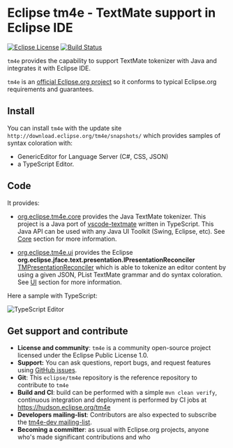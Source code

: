 # Eclipse tm4e - TextMate support in Eclipse IDE

[![Eclipse License](http://img.shields.io/badge/license-Eclipse-brightgreen.svg)](https://github.com/eclipse/tm4e/blob/master/LICENSE)
[![Build Status](https://secure.travis-ci.org/eclipse/tm4e.png)](http://travis-ci.org/eclipse/tm4e)

`tm4e` provides the capability to support TextMate tokenizer with Java and integrates it with Eclipse IDE.

`tm4e` is an [official Eclipse.org project](https://projects.eclipse.org/projects/technology.tm4e) so it conforms to typical Eclipse.org requirements and guarantees.

## Install

You can install `tm4e` with the update site `http://download.eclipse.org/tm4e/snapshots/` which provides samples of syntax coloration with:

 * GenericEditor for Language Server (C#, CSS, JSON)
 * a TypeScript Editor.

## Code

It provides:

 * [org.eclipse.tm4e.core](https://github.com/eclipse/tm4e/tree/master/org.eclipse.tm4e.core) provides the Java TextMate tokenizer. This project is a Java port of [vscode-textmate](https://github.com/Microsoft/vscode-textmate) written in TypeScript. This Java API can be used with any Java UI Toolkit (Swing, Eclipse, etc). See [Core](https://github.com/eclipse/tm4e/wiki/Core) section for more information.

 * [org.eclipse.tm4e.ui](https://github.com/eclipse/tm4e/tree/master/org.eclipse.tm4e.ui) provides the Eclipse **org.eclipse.jface.text.presentation.IPresentationReconciler** [TMPresentationReconciler](https://github.com/eclipse/tm4e/blob/master/org.eclipse.tm4e.ui/src/main/java/org/eclipse/tm4e/ui/text/TMPresentationReconciler.java) which is able to tokenize an editor content by using a given JSON, PList TextMate grammar and do syntax coloration. See [UI](https://github.com/eclipse/tm4e/wiki/UI) section for more information.

Here a sample with TypeScript:

![TypeScript Editor](https://github.com/eclipse/tm4e/wiki/images/TypeScriptEditor.png)


## Get support and contribute

* **License and community**: `tm4e` is a community open-source project licensed under the Eclipse Public License 1.0.
* **Support:** You can ask questions, report bugs, and request features using [GitHub issues](http://github.com/eclipse/tm4e/issues).
* **Git**: This `eclipse/tm4e` repository is the reference repository to contribute to `tm4e`
* **Build and CI**: build can be performed with a simple `mvn clean verify`, continuous integration and deployment is performed by CI jobs at https://hudson.eclipse.org/tm4e
* **Developers mailing-list**: Contributors are also expected to subscribe the [tm4e-dev mailing-list](https://dev.eclipse.org/mailman/listinfo/tm4e-dev).
* **Becoming a committer**: as usual with Eclipse.org projects, anyone who's made significant contributions and who 
